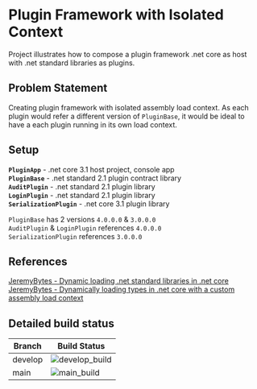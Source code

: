 # Plugin Framework with Isolated Context

Project illustrates how to compose a plugin framework .net core as host with .net standard libraries as plugins.

## Problem Statement

Creating plugin framework with isolated assembly load context. As each plugin would refer a different version of `PluginBase`, it would be ideal to have a each plugin running in its own load context.

## Setup

**`PluginApp`** - .net core 3.1 host project, console app<br/>
**`PluginBase`** - .net standard 2.1 plugin contract library<br/>
**`AuditPlugin`** - .net standard 2.1 plugin library<br/>
**`LoginPlugin`** - .net standard 2.1 plugin library<br/>
**`SerializationPlugin`** - .net core 3.1 plugin library

`PluginBase` has 2 versions `4.0.0.0` & `3.0.0.0`<br/>
`AuditPlugin` & `LoginPlugin` references `4.0.0.0`<br/>
`SerializationPlugin` references `3.0.0.0`

## References

[JeremyBytes - Dynamic loading .net standard libraries in .net core](https://jeremybytes.blogspot.com/2020/01/using-typegettype-with-net-core.html)<br/>
[JeremyBytes - Dynamically loading types in .net core with a custom assembly load context](https://jeremybytes.blogspot.com/2020/01/dynamically-loading-types-in-net-core.html)

## Detailed build status

| Branch  | Build Status                                                                                                          |
| ------- | --------------------------------------------------------------------------------------------------------------------- |
| develop | ![develop_build](https://github.com/Achi054/Plugin-Framework-With-Isolated-context/workflows/develop_build/badge.svg) |
| main    | ![main_build](https://github.com/Achi054/Plugin-Framework-With-Isolated-context/workflows/main_build/badge.svg)       |
